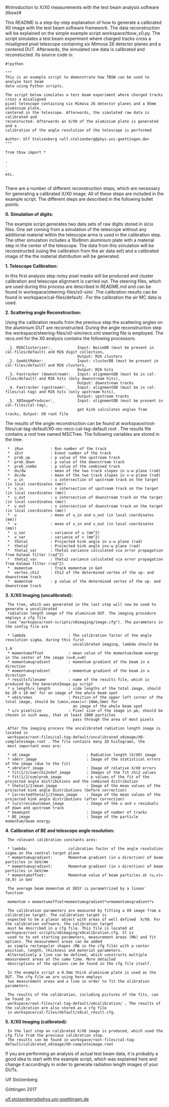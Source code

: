 
#Introduction to X/X0 measurements with the test beam analysis software (tbsw)#

This README is a step-by-step explanation of how to generate a calibrated X0 image with the test beam software framework. The 
data reconstruction will be explained on the simple example script workspace/tbsw_x0.py. The script simulates a test beam 
experiment where charged tracks cross a misaligned pixel telescope containing six Mimosa 26 detector planes and a centered DUT.
Afterwards, the simulated raw data is calibrated and reconstucted. Its source code is:


```
#!python

"""
This is an example script to demonstrate how TBSW can be used to analyze test beam 
data using Python scripts.

The script below simulates a test beam experiment where charged tracks cross a misaligned
pixel telescope containing six Mimosa 26 detector planes and a 05mm aluminium plate,
centered in the telescope. Afterwards, the simulated raw data is calibrated and
reconstucted. Afterwards an X/X0 of the aluminium plate is generated and a
calibration of the angle resolution of the telescope is performed

Author: Ulf Stolzenberg <ulf.stolzenberg@phys.uni-goettingen.de>  
"""

from tbsw import *

.
.
.
etc.


```

There are a number of different reconstruction steps, which are necessary for
generating a calibrated X/X0 image. All of these steps are included in the
example script. The different steps are described in the following bullet points:


__0. Simulation of digits:__

   The example script generates two data sets of raw digits  stored in slcio files. One set coming 
   from a simulation of the telescope without any additional material within the telescope arms is used
   in the calibration step. The other simulation includes a 16x8mm aluminium plate with a material step in
   the center of the telescope. The data from this simulation will be reconstructed (using the calibration
   from the air data set) and a calibrated image of the the material distribution will be generated. 

__1. Telescope Calibration:__

   In this first analysis step noisy pixel masks will be produced and cluster calibration and telescope alignment
   is carried out. The steering files, which are used during this process are described in README.md and can
   be found in workspace/steering-files/x0-sim/ .The calibration results can be found in 
   workspace/cal-files/default/ . For the calibration the air MC data is used.

__2. Scattering angle Reconstruction:__

   Using the calibration results from the previous step the scattering angles on the aluminium DUT are
   reconstructed. During the angle reconstruction step the workspace/steering-files/x0-sim/reco.xml
   steering file is employed. The reco.xml for the X0 analysis contains the following processors:

     _1. M26Clusterizer:_			Input: NoiseDB (must be present in cal-files/default) and M26 digit collection, 
                         	        Output: M26 clusters
     _2. GoeHitMaker:_				Input: clusterDB (must be present in cal-files/default) and M26 clusters, 
                        	    	Output: M26 hits 
	 _3. Fastracker (downstream):_  Input: alignmentDB (must be in cal-files/default) and M26 hits (only downstream hits), 
                                    Output: downstream tracks 
     _4. Fastracker (upstream):_    Input: alignmentDB (must be in cal-files/cal-tag) and M26 hits (only upstream hits), 
                                    Output: upstream tracks
     _5. X0ImageProducer:_          Input: alignmentDB (must be present in cal-files/cal-tag),
                                    get kink calculates angles from tracks, Output: X0 root file 

   The results of the angle reconstruction can be found at 
   workspace/root-files/cal-tag-default/X0-mc-reco-cal-tag-default.root . The results file contains a 
   root tree named MSCTree. The following variables are stored in the tree:

     *  iRun            : Run number of the track
     *  iEvt            : Event number of the track
     *  prob_up         : p value of the upstream track
     *  prob_down       : p value of the downstream track
     *  prob_combo      : p value of the combined track
     *  du/dw           : mean of the two track slopes in u-w plane (rad)
     *  dv/dw           : mean of the two track slopes in v-w plane (rad)
     *  u_in            : u intersection of upstream track on the target (in local coordinates (mm))
     *  v_in            : v intersection of upstream track on the target (in local coordinates (mm))
     *  u_out           : u intersection of downstream track on the target (in local coordinates (mm))
     *  v_out           : v intersection of downstream track on the target (in local coordinates (mm))
     *  u               : mean of u_in and u_out (in local coordinates (mm))
     *  v               : mean of v_in and v_out (in local coordinates (mm))
     *  u_var           : variance of u (mm^2)
     *  v_var           : variance of v (mm^2)
     *  theta1          : Projected kink angle in u-w plane (rad)
     *  theta2          : Projected kink angle inv-w plane (rad)
     *  theta1_var      : Theta1 variance calculated via error propagation from Kalman filter (rad^2)
     *  theta2_var      : Theta2 variance calculated via error propagation from Kalman filter (rad^2)
     *  momentum        : Track momentum in GeV
     *  vertex_chi2     : Chi2 of the determined vertex of the up- and downstream track
     *  momentum        : p value of the determined vertex of the up- and downstream track

__3. X/X0 Imaging (uncalibrated):__

     The tree, which was generated in the last step will now be used to generate a uncalibrated
     radiation length image of the aluminium DUT. The imaging procedure employs a cfg file 
     (see "workspace/root-scripts/x0imaging/image.cfg"). The parameters in the config file are

     * lambda			        : The calibration factor of the angle resolution sigma, during this first
                                  uncalibrated imaging, lambda should be 1.0
     * momentumoffset           : mean value of the momentum/beam energy in the center of the image (u=0,v=0)
     * momentumugradient        : momentum gradient of the beam in u direction
     * momentumvgradient        : momentum gradient of the beam in u direction
     * resultsfilename          : name of the results file, which is produced by the GenerateImage.py script
     * u_length/v_length        : side lengths of the total image, should be 20 x 10 mm² for an image of the whole beam spot 
     * umin/vmax                : Position of the upper left corner of the total image, should be (umin,vmax)=(-10mm,5mm) for 
                                  an image of the whole beam spot
     * u/v pixelsize            : Pixel size of the image in µm, should be chosen in such away, that at least 1000 particles 
                                  pass through the area of most pixels

     After the imaging process the uncalibrated radiation length image is located in 
     workspace/root-files/cal-tag-default/uncalibrated_x0image/X0-completeimage.root . The file contains many 2D histograms, the
     most important ones are:

     * x0_image                         : Radiation length (X/X0) image 
     * x0err_image                      : Image of the statistical errors of the image (due to the fit)
     * x0relerr_image                   : Image of relative X/X0 errors
     * fit(1/2/sum)chi2ndof_image       : Images of the fit chi2 values
     * fit(1/2/sum)prob_image          	: p values of the fit of the projected angle distributions and the combined distribution
     * theta(1/2)mean_image             : Image of the mean values of the projected kink angle distributions (before correction)
     * correctedtheta(1/2)mean_image    : Image of the mean values of the projected kink angle distributions (after correction)
     * (u/v)residualmean_image    		: Image of the u and v residuals of down and upstream track
     * beamspot                         : Image of number of tracks 
     * BE_image                         : Image of the particle momentum/beam energy

__4. Calibration of BE and telescope angle resolution:__

     The relevant calibration constants ares: 

     * lambda:                  calibration factor of the angle resolution sigma on the central target plane
     * momentumugradient:       Momentum gradient (in u direction) of beam particles in GeV/mm
     * momentumvgradient:       Momentum gradient (in v direction) of beam particles in GeV/mm
     * momentumoffset:          Momentum value of beam particles at (u,v)=(0,0) in GeV

     The average beam momentum at DESY is parametrized by a linear function 

     momentum = momentumoffset+momentumugradient*u+momentumvgradient*v

     The calibration parameters are measured by fitting a X0 image from a calibration target. The calibration target is
     expected to be a planar object with areas of well defined  X/X0. For the calibration software, the calibration target
     must be described in a cfg file. This file is located at workspace/root-scripts/x0imaging/x0calibration.cfg. It is 
     used to to set starting parameters, measurement areas (MA) and fit options. The measurement areas can be added
     as simple rectangular shapes (MA in the cfg file) with a center position, length, thickness and material parameters. 
     Alternatively a line can be defined, which constructs multiple measurement areas at the same time. More detailed 
     descriptions of the options can be found in the cfg file itself. 

     In the example script a 0.5mm thick aluminium plate is used as the DUT. The cfg file we are using here employs
     two measurement areas and a line in order to fit the alibration parameters.

     The results of the calibration, including pictures of the fits, can be found in 
     workspace/root-files/cal-tag-default/x0calibration/ . The results of the calibration are also stored as a cfg file
     in workspace/cal-files/default/x0cal_result.cfg.

__5. X/X0 Imaging (calibrated):__

     In the last step an calibrated X/X0 image is produced, which used the cfg file from the previous calibration step.
     The results can be found in workspace/root-files/cal-tag-default/calibrated_x0image/X0-completeimage.root


If you are performing an analysis of actual test beam data, it is probably a good idea to start with the example script,
which was explained here and change it accordingly in order to generate radiation length images of your DUTs.


Ulf Stolzenberg

Göttingen 2017 

ulf.stolzenberg@phys.uni-goettingen.de 



 

















